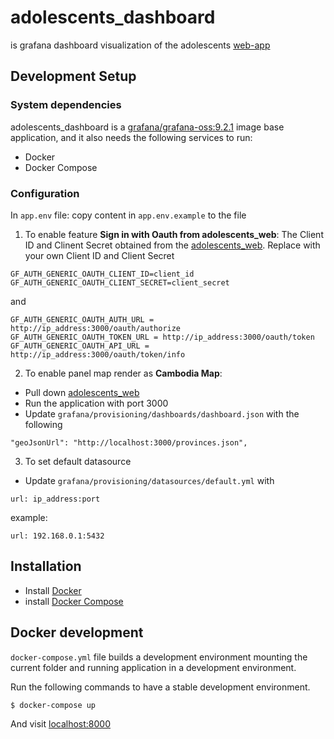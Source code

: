 # adolescents_dashboard
is grafana dashboard visualization of the adolescents [web-app](https://github.com/kawsangs/adolescents_web)


## Development Setup
### System dependencies

adolescents_dashboard is a [grafana/grafana-oss:9.2.1](https://grafana.com/grafana/download/9.2.1?edition=oss&platform=docker) image base application, and it also needs the following services to run:
- Docker
- Docker Compose

### Configuration
In ```app.env``` file: copy content in ```app.env.example``` to the file


1. To enable feature **Sign in with Oauth from adolescents_web**:
The Client ID and Clinent Secret obtained from the [adolescents_web](http://localhost:3000/oauth/applications). Replace with your own Client ID and Client Secret

```
GF_AUTH_GENERIC_OAUTH_CLIENT_ID=client_id
GF_AUTH_GENERIC_OAUTH_CLIENT_SECRET=client_secret
```
and

```
GF_AUTH_GENERIC_OAUTH_AUTH_URL = http://ip_address:3000/oauth/authorize
GF_AUTH_GENERIC_OAUTH_TOKEN_URL = http://ip_address:3000/oauth/token
GF_AUTH_GENERIC_OAUTH_API_URL = http://ip_address:3000/oauth/token/info
```

2. To enable panel map render as **Cambodia Map**:
- Pull down [adolescents_web](https://github.com/kawsangs/adolescents_web)
- Run the application with port 3000
- Update ```grafana/provisioning/dashboards/dashboard.json``` with the following

```
"geoJsonUrl": "http://localhost:3000/provinces.json",
```

3. To set default datasource
- Update ```grafana/provisioning/datasources/default.yml``` with

```
url: ip_address:port
```

example:
```
url: 192.168.0.1:5432
```

## Installation
- Install [Docker](https://docs.docker.com/get-docker/)
- install [Docker Compose](https://docs.docker.com/compose/install/)

## Docker development
```docker-compose.yml``` file builds a development environment mounting the current folder and running application in a development environment.

Run the following commands to have a stable development environment.
```
$ docker-compose up
```
And visit [localhost:8000](localhost:8000)

